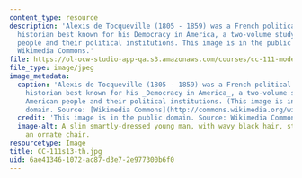 ```yaml
---
content_type: resource
description: 'Alexis de Tocqueville (1805 - 1859) was a French political thinker and
  historian best known for his Democracy in America, a two-volume study of the American
  people and their political institutions. This image is in the public domain. Source:
  Wikimedia Commons.'
file: https://ol-ocw-studio-app-qa.s3.amazonaws.com/courses/cc-111-modern-conceptions-of-freedom-spring-2013/6ae413461072ac87d3e72e977300b6f0_CC-111s13-th.jpg
file_type: image/jpeg
image_metadata:
  caption: 'Alexis de Tocqueville (1805 - 1859) was a French political thinker and
    historian best known for his _Democracy in America_, a two-volume study of the
    American people and their political institutions. (This image is in the public
    domain. Source: [Wikimedia Commons](http://commons.wikimedia.org/wiki/File:Alexis_de_tocqueville.jpg).)'
  credit: 'This image is in the public domain. Source: Wikimedia Commons.'
  image-alt: A slim smartly-dressed young man, with wavy black hair, stands behind
    an ornate chair.
resourcetype: Image
title: CC-111s13-th.jpg
uid: 6ae41346-1072-ac87-d3e7-2e977300b6f0
---
```

